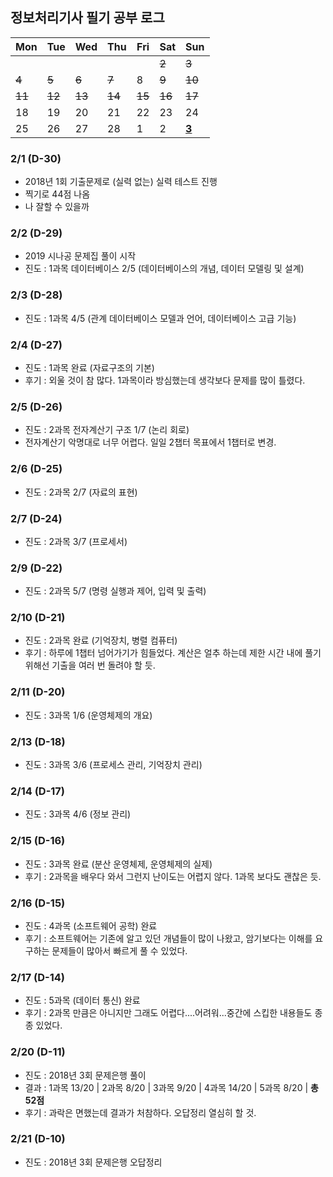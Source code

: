 ## 정보처리기사 필기 공부 로그

| Mon  | Tue  | Wed  | Thu  | Fri  | Sat  | Sun          |
| ---- | ---- | ---- | ---- | ---- | ---- | ------------ |
|      |      |      |      |      | <del>2</del>    | <del>3</del>            |
| <del>4</del>    | <del>5</del>    | <del>6</del>    | <del>7</del>    | 8    | <del>9</del>    | <del>10</del>           |
| <del>11</del>   | <del>12</del>   | <del>13</del>   | <del>14</del>   | <del>15</del>   | <del>16</del>   | <del>17</del>           |
| 18   | 19   | 20   | 21   | 22   | 23   | 24           |
| 25   | 26   | 27   | 28   | 1    | 2    | <u>**3**</u> |



### 2/1 (D-30)

- 2018년 1회 기출문제로 (실력 없는) 실력 테스트 진행
- 찍기로 44점 나옴
- 나 잘할 수 있을까



### 2/2 (D-29)

- 2019 시나공 문제집 풀이 시작
- 진도 : 1과목 데이터베이스 2/5 (데이터베이스의 개념, 데이터 모델링 및 설계)



### 2/3 (D-28)

- 진도 : 1과목 4/5 (관계 데이터베이스 모델과 언어, 데이터베이스 고급 기능)



### 2/4 (D-27)

- 진도 : 1과목 완료 (자료구조의 기본)
- 후기 : 외울 것이 참 많다. 1과목이라 방심했는데 생각보다 문제를 많이 틀렸다.



### 2/5 (D-26)

- 진도 : 2과목 전자계산기 구조 1/7 (논리 회로)
- 전자계산기 악명대로 너무 어렵다. 일일 2챕터 목표에서 1챕터로 변경.



### 2/6 (D-25)

- 진도 : 2과목 2/7 (자료의 표현)



### 2/7 (D-24)

- 진도 : 2과목 3/7 (프로세서)



### 2/9 (D-22)

- 진도 : 2과목 5/7 (명령 실행과 제어, 입력 및 출력)



### 2/10 (D-21)

- 진도 : 2과목 완료 (기억장치, 병렬 컴퓨터)
- 후기 : 하루에 1챕터 넘어가기가 힘들었다. 계산은 얼추 하는데 제한 시간 내에 풀기 위해선 기출을 여러 번 돌려야 할 듯.


### 2/11 (D-20)

- 진도 : 3과목 1/6 (운영체제의 개요)



### 2/13 (D-18)

- 진도 : 3과목 3/6 (프로세스 관리, 기억장치 관리)



### 2/14 (D-17)

- 진도 : 3과목 4/6 (정보 관리)



### 2/15 (D-16)

- 진도 : 3과목 완료 (분산 운영체제, 운영체제의 실제)
- 후기 : 2과목을 배우다 와서 그런지 난이도는 어렵지 않다. 1과목 보다도 괜찮은 듯.


### 2/16 (D-15)

- 진도 : 4과목 (소프트웨어 공학) 완료
- 후기 : 소프트웨어는 기존에 알고 있던 개념들이 많이 나왔고, 암기보다는 이해를 요구하는 문제들이 많아서 빠르게 풀 수 있었다. 


### 2/17 (D-14)

- 진도 : 5과목 (데이터 통신) 완료
- 후기 : 2과목 만큼은 아니지만 그래도 어렵다....어려워...중간에 스킵한 내용들도 종종 있었다.



### 2/20 (D-11)

- 진도 : 2018년 3회 문제은행 풀이
- 결과 : 1과목 13/20 | 2과목 8/20 | 3과목 9/20 | 4과목 14/20 | 5과목 8/20 | <b>총 52점</b>
- 후기 : 과락은 면했는데 결과가 처참하다. 오답정리 열심히 할 것.



### 2/21 (D-10)

- 진도 : 2018년 3회 문제은행 오답정리

